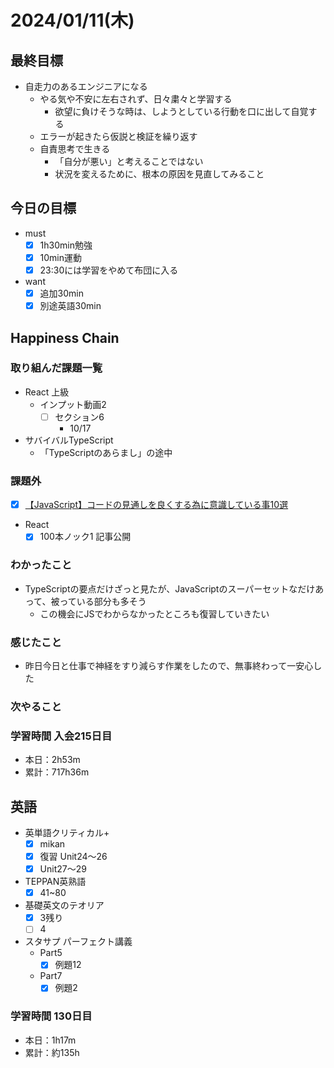 # 2024/01/11(木)

## 最終目標

- 自走力のあるエンジニアになる
  - やる気や不安に左右されず、日々粛々と学習する
    - 欲望に負けそうな時は、しようとしている行動を口に出して自覚する
  - エラーが起きたら仮説と検証を繰り返す
  - 自責思考で生きる
    - 「自分が悪い」と考えることではない
    - 状況を変えるために、根本の原因を見直してみること

## 今日の目標

- must
  - [x] 1h30min勉強
  - [x] 10min運動
  - [x] 23:30には学習をやめて布団に入る

- want
  - [x] 追加30min
  - [x] 別途英語30min

## Happiness Chain

### 取り組んだ課題一覧

- React 上級
  - インプット動画2
    - [ ] セクション6
      - 10/17

- サバイバルTypeScript
  - 「TypeScriptのあらまし」の途中

### 課題外

- [x] [【JavaScript】コードの見通しを良くする為に意識している事10選](https://zenn.dev/kata_n/articles/a3287ab0c01092)

- React
  - [x] 100本ノック1 記事公開

### わかったこと

- TypeScriptの要点だけざっと見たが、JavaScriptのスーパーセットなだけあって、被っている部分も多そう
  - この機会にJSでわからなかったところも復習していきたい

### 感じたこと

- 昨日今日と仕事で神経をすり減らす作業をしたので、無事終わって一安心した

### 次やること

### 学習時間 入会215日目

- 本日：2h53m
- 累計：717h36m

## 英語

- 英単語クリティカル+
  - [x] mikan
  - [x] 復習 Unit24〜26
  - [x] Unit27〜29

- TEPPAN英熟語
  - [x] 41~80

- 基礎英文のテオリア
  - [x] 3残り
  - [ ] 4

- スタサプ パーフェクト講義
  - Part5
    - [x] 例題12
  - Part7
    - [x] 例題2

### 学習時間 130日目

- 本日：1h17m
- 累計：約135h
